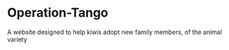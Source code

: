 # Operation-Tango

A website designed to help kiwis adopt new family members, of the animal variety
